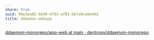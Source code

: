 ```yaml
---
share: true
uuid: 96e3ea02-9a99-4783-af83-bb7a0ca6e44d
title: ddaemon-webapp
---
```

[ddaemon-monorepo/app-web at main · dentropy/ddaemon-monorepo](https://github.com/dentropy/ddaemon-monorepo/tree/main/app-web)